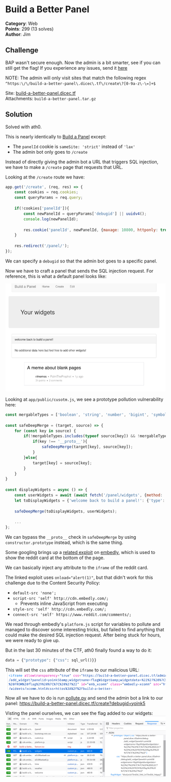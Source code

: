 # Build a Better Panel

**Category**: Web \
**Points**: 299 (13 solves) \
**Author**: Jim

## Challenge

BAP wasn't secure enough. Now the admin is a bit smarter, see if you can still
get the flag! If you experience any issues, send it
[here](https://us-east1-dicegang.cloudfunctions.net/ctf-2021-admin-bot?challenge=build-a-better-panel)

NOTE: The admin will only visit sites that match the following regex
`^https:\/\/build-a-better-panel\.dicec\.tf\/create\?[0-9a-z\-\=]+$`

Site: [build-a-better-panel.dicec.tf](build-a-better-panel.dicec.tf) \
Attachments: `build-a-better-panel.tar.gz`

## Solution

Solved with ath0.

This is nearly identically to [Build a Panel](../build_a_panel) except:
- The `panelId` cookie is `sameSite: 'strict'` instead of `'lax'`
- The admin bot only goes to `/create`

Instead of directly giving the admin bot a URL that triggers SQL injection, we
have to make a `/create` page that requests that URL.

Looking at the `/create` route we have:
```javascript
app.get('/create', (req, res) => {
    const cookies = req.cookies;
    const queryParams = req.query;

    if(!cookies['panelId']){
        const newPanelId = queryParams['debugid'] || uuidv4();
        console.log(newPanelId);

        res.cookie('panelId', newPanelId, {maxage: 10800, httponly: true, sameSite: 'lax'});
    }

    res.redirect('/panel/');
});
```

We can specify a `debugid` so that the admin bot goes to a specific panel.

Now we have to craft a panel that sends the SQL injection request.
For reference, this is what a default panel looks like:

![panel.png](panel.png)

Looking at `app/public/cusotm.js`, we see a prototype pollution vulnerability here:
```javascript
const mergableTypes = ['boolean', 'string', 'number', 'bigint', 'symbol', 'undefined'];

const safeDeepMerge = (target, source) => {
    for (const key in source) {
        if(!mergableTypes.includes(typeof source[key]) && !mergableTypes.includes(typeof target[key])){
            if(key !== '__proto__'){
                safeDeepMerge(target[key], source[key]);
            }
        }else{
            target[key] = source[key];
        }
    }
}

const displayWidgets = async () => {
    const userWidgets = await (await fetch('/panel/widgets', {method: 'post', credentials: 'same-origin'})).json();
    let toDisplayWidgets = {'welcome back to build a panel!': {'type': 'welcome'}};

    safeDeepMerge(toDisplayWidgets, userWidgets);

    ...
};
```

We can bypass the `__proto__` check in `safeDeepMerge` by using
`constructor.prototype` instead, which is the same thing.

Some googling brings up a
[related exploit](https://github.com/BlackFan/client-side-prototype-pollution/blob/master/gadgets/embedly.md)
on [embedly](https://embed.ly/), which is used to show the reddit card at the
bottom of the page.

We can basically inject any attribute to the `iframe` of the reddit card.

The linked exploit uses `onload="alert(1)"`, but that didn't work for this
challenge due to the Content Security Policy:
- `default-src 'none';`
- `script-src 'self' http://cdn.embedly.com/;`
  - Prevents inline JavaScript from executing
- `style-src 'self' http://cdn.embedly.com/;`
- `connect-src 'self' https://www.reddit.com/comments/;`

We read through embedly's `platform.js` script for variables to pollute and
managed to discover some interesting tricks, but failed to find anything that
could make the desired SQL injection request. After being stuck for hours, we
were ready to give up.

But in the last 30 minutes of the CTF, ath0 finally found a way to do it:
```python
data = {"prototype": {"css": sql_url()}}
```

This will set the `css` attribute of the `iframe` to our malicious URL:
![css.png](css.png)

Now all we have to do is run [pollute.py](pollute.py) and send the admin bot a
link to our panel: https://build-a-better-panel.dicec.tf/create?debugid=yoink5

Visting the panel ourselves, we can see the flag added to our widgets:
![flag.png](flag.png)
